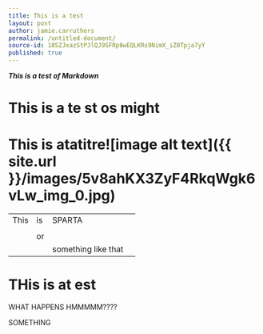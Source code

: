 ```yaml
---
title: This is a test
layout: post
author: jamie.carruthers
permalink: /untitled-document/
source-id: 18SZJxazStPJlQJ9SFRp8wEQLKRs9NimX_iZ0Tpja7yY
published: true
---
```

**_This is a test of Markdown_**

# This is a te st os might

# This is atatitre![image alt text]({{ site.url }}/images/5v8ahKX3ZyF4RkqWgk6vLw_img_0.jpg)

<table>
  <tr>
    <td>This </td>
    <td>is </td>
    <td>SPARTA</td>
    <td></td>
  </tr>
  <tr>
    <td></td>
    <td></td>
    <td></td>
    <td></td>
  </tr>
  <tr>
    <td></td>
    <td>or</td>
    <td></td>
    <td></td>
  </tr>
  <tr>
    <td></td>
    <td></td>
    <td>something like that</td>
    <td></td>
  </tr>
</table>


# THis is at est

WHAT HAPPENS HMMMMM????

SOMETHING

